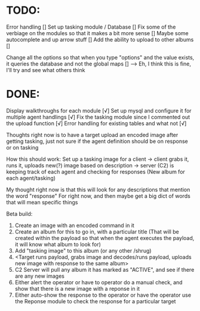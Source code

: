 # TODO:

Error handling []
Set up tasking module / Database []
Fix some of the verbiage on the modules so that it makes a bit more sense []
Maybe some autocomplete and up arrow stuff []
Add the ability to upload to other albums []

Change all the options so that when you type "options" and the value exists, it queries the database and not the global maps []
		--> Eh, I think this is fine, I'll try and see what others think



# DONE:
Display walkthroughs for each module [√]
Set up mysql and configure it for multiple agent handlings [√]
Fix the tasking module since I commented out the upload function [√]
Error handling for existing tables and what not [√]

Thoughts right now is to have a target upload an encoded image after getting tasking, just not sure if the agent definition should be on response or on tasking

How this should work:
Set up a tasking image for a client -> client grabs it, runs it, uploads new(?) image based on description -> server (C2) is keeping track of each agent and checking for responses (New album for each agent/tasking)


 My thought right now is that this will look for any descriptions that mention the word "response"
 For right now, and then maybe get a big dict of words that will mean specific things

 Beta build:

 1. Create an image with an encoded command in it
 2. Create an album for this to go in, with a particular title (That will be created within the payload so that when the agent executes the payload, it will know what album to look for)
 3. Add "tasking image" to this album (or any other /shrug)
 4. <Target runs payload, grabs image and decodes/runs payload, uploads new image with response to the same album>
 5. C2 Server will pull any album it has marked as "ACTIVE", and see if there are any new images
 6. Either alert the operator or have to operator do a manual check, and show that there is a new image with a reponse in it
 7. Either auto-show the response to the operator or have the operator use the Reponse module to check the response for a particular target



